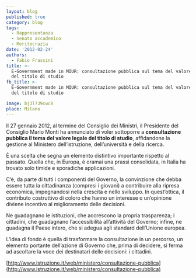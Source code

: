```yaml
---
layout: blog
published: true
category: blog
tags:
  - Rappresentanza
  - Senato accademico
  - Meritocrazia
date: '2012-02-24'
authors:
  - Fabio Frassini
title: >-
  E-Government made in MIUR: consultazione pubblica sul tema del valore legale
  del titolo di studio
fb_title: >-
  E-Government made in MIUR: consultazione pubblica sul tema del valore legale
  del titolo di studio

image: bj3l739cwc8
place: Milano
---
```


Il 27 gennaio 2012, al termine del Consiglio dei Ministri, il Presidente del Consiglio Mario Monti ha annunciato di voler sottoporre a **consultazione pubblica il tema del valore legale del titolo di studio**, affidandone la gestione al Ministero dell’istruzione, dell’università e della ricerca.

È una scelta che segna un elemento distintivo importante rispetto al passato. Quella che, in Europa, è oramai una prassi consolidata, in Italia ha trovato solo timide e sporadiche applicazioni.

C’è, da parte di tutti i componenti del Governo, la convinzione che debba essere tutta la cittadinanza (compresi i giovani) a contribuire alla ripresa economica, impegnandosi nella crescita e nello sviluppo. In quest’ottica, il contributo costruttivo di coloro che hanno un interesse o un’opinione diviene incentivo al miglioramento delle decisioni.

Ne guadagnano le istituzioni, che accrescono la propria trasparenza; i cittadini, che guadagnano l’accessibilità all’attività del Governo; infine, ne guadagna il Paese intero, che si adegua agli standard dell’Unione europea.

L’idea di fondo è quella di trasformare la consultazione in un percorso, un elemento portante dell’azione di Governo che, prima di decidere, si ferma ad ascoltare la voce dei destinatari delle decisioni: i cittadini.

[http://www.istruzione.it/web/ministero/consultazione-pubblica](http://www.istruzione.it/web/ministero/consultazione-pubblica)
